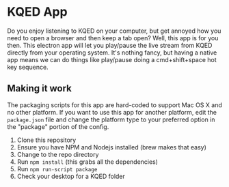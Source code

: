 # KQED App

Do you enjoy listening to KQED on your computer, but get annoyed how you need to open a browser and then keep a tab open? Well, this app is for you then. This electron app will let you play/pause the live stream from KQED directly from your operating system. It's nothing fancy, but having a native app means we can do things like play/pause doing a cmd+shift+space hot key sequence.

## Making it work

The packaging scripts for this app are hard-coded to support Mac OS X and no other platform. If you want to use this app for another platform, edit the `package.json` file and change the platform type to your preferred option in the "package" portion of the config.

1. Clone this repository
2. Ensure you have NPM and Nodejs installed (brew makes that easy)
3. Change to the repo directory
4. Run `npm install` (this grabs all the dependencies)
5. Run `npm run-script package`
6. Check your desktop for a KQED folder
